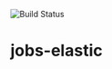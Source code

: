 ![Build Status](https://circleci.com/gh/nss-show/jobs-elastic.svg?style=shield&circle-token=:4328cd0fcd34b71d6c1bbfebc7107867ce64a246)
# jobs-elastic
